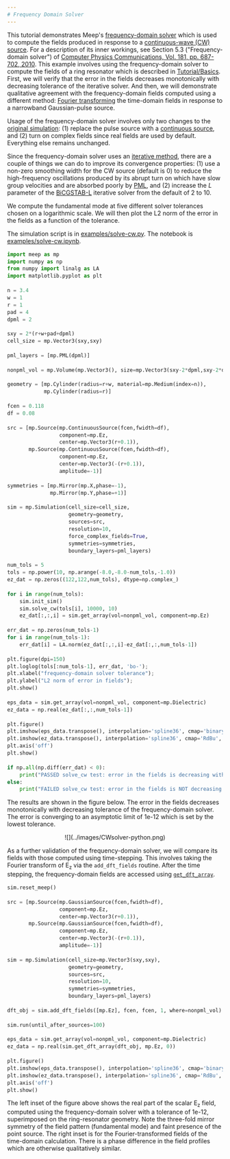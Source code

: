 ```yaml
---
# Frequency Domain Solver
---
```


This tutorial demonstrates Meep's [frequency-domain solver](../Python_User_Interface.md#frequency-domain-solver) which is used to compute the fields produced in response to a [continuous-wave (CW) source](https://en.wikipedia.org/wiki/Continuous_wave). For a description of its inner workings, see Section 5.3 ("Frequency-domain solver") of [Computer Physics Communications, Vol. 181, pp. 687-702, 2010](http://ab-initio.mit.edu/~oskooi/papers/Oskooi10.pdf). This example involves using the frequency-domain solver to compute the fields of a ring resonator which is described in [Tutorial/Basics](Basics.md#modes-of-a-ring-resonator). First, we will verify that the error in the fields decreases monotonically with decreasing tolerance of the iterative solver. And then, we will demonstrate qualitative agreement with the frequency-domain fields computed using a different method: [Fourier transforming](https://en.wikipedia.org/wiki/Discrete_Fourier_transform) the time-domain fields in response to a narrowband Gaussian-pulse source.

Usage of the frequency-domain solver involves only two changes to the [original simulation](https://github.com/NanoComp/meep/blob/master/python/examples/ring.py): (1) replace the pulse source with a [continuous source](../Python_User_Interface.md#continuoussource), and (2) turn on complex fields since real fields are used by default. Everything else remains unchanged.

Since the frequency-domain solver uses an [iterative method](https://en.wikipedia.org/wiki/Iterative_method), there are a couple of things we can do to improve its convergence properties: (1) use a non-zero smoothing width for the CW source (default is 0) to reduce the high-frequency oscillations produced by its abrupt turn on which have slow group velocities and are absorbed poorly by [PML](../Perfectly_Matched_Layer.md), and (2) increase the $L$ parameter of the [BiCGSTAB-L](https://en.wikipedia.org/wiki/Biconjugate_gradient_stabilized_method) iterative solver from the default of 2 to 10.

We compute the fundamental mode at five different solver tolerances chosen on a logarithmic scale. We will then plot the L2 norm of the error in the fields as a function of the tolerance.

The simulation script is in [examples/solve-cw.py](https://github.com/NanoComp/meep/blob/master/python/examples/solve-cw.py). The notebook is [examples/solve-cw.ipynb](https://nbviewer.jupyter.org/github/NanoComp/meep/blob/master/python/examples/solve-cw.ipynb).

```py
import meep as mp
import numpy as np
from numpy import linalg as LA
import matplotlib.pyplot as plt

n = 3.4
w = 1
r = 1
pad = 4
dpml = 2

sxy = 2*(r+w+pad+dpml)
cell_size = mp.Vector3(sxy,sxy)

pml_layers = [mp.PML(dpml)]

nonpml_vol = mp.Volume(mp.Vector3(), size=mp.Vector3(sxy-2*dpml,sxy-2*dpml))

geometry = [mp.Cylinder(radius=r+w, material=mp.Medium(index=n)),
            mp.Cylinder(radius=r)]

fcen = 0.118
df = 0.08

src = [mp.Source(mp.ContinuousSource(fcen,fwidth=df),
                 component=mp.Ez,
                 center=mp.Vector3(r+0.1)),
       mp.Source(mp.ContinuousSource(fcen,fwidth=df),
                 component=mp.Ez,
                 center=mp.Vector3(-(r+0.1)),
                 amplitude=-1)]

symmetries = [mp.Mirror(mp.X,phase=-1),
              mp.Mirror(mp.Y,phase=+1)]

sim = mp.Simulation(cell_size=cell_size,
                    geometry=geometry,
                    sources=src,
                    resolution=10,
                    force_complex_fields=True,
                    symmetries=symmetries,
                    boundary_layers=pml_layers)

num_tols = 5
tols = np.power(10, np.arange(-8.0,-8.0-num_tols,-1.0))
ez_dat = np.zeros((122,122,num_tols), dtype=np.complex_)

for i in range(num_tols):
    sim.init_sim()
    sim.solve_cw(tols[i], 10000, 10)
    ez_dat[:,:,i] = sim.get_array(vol=nonpml_vol, component=mp.Ez)

err_dat = np.zeros(num_tols-1)
for i in range(num_tols-1):
    err_dat[i] = LA.norm(ez_dat[:,:,i]-ez_dat[:,:,num_tols-1])

plt.figure(dpi=150)
plt.loglog(tols[:num_tols-1], err_dat, 'bo-');
plt.xlabel("frequency-domain solver tolerance");
plt.ylabel("L2 norm of error in fields");
plt.show()

eps_data = sim.get_array(vol=nonpml_vol, component=mp.Dielectric)
ez_data = np.real(ez_dat[:,:,num_tols-1])

plt.figure()
plt.imshow(eps_data.transpose(), interpolation='spline36', cmap='binary')
plt.imshow(ez_data.transpose(), interpolation='spline36', cmap='RdBu', alpha=0.9)
plt.axis('off')
plt.show()

if np.all(np.diff(err_dat) < 0):
    print("PASSED solve_cw test: error in the fields is decreasing with increasing resolution")
else:
    print("FAILED solve_cw test: error in the fields is NOT decreasing with increasing resolution")
```

The results are shown in the figure below. The error in the fields decreases monotonically with decreasing tolerance of the frequency-domain solver. The error is converging to an asymptotic limit of 1e-12 which is set by the lowest tolerance.

<center>
![](../images/CWsolver-python.png)
</center>

As a further validation of the frequency-domain solver, we will compare its fields with those computed using time-stepping. This involves taking the Fourier transform of E<sub>z</sub> via the `add_dft_fields` routine. After the time stepping, the frequency-domain fields are accessed using [`get_dft_array`](../Python_User_Interface.md#array-slices).

```py
sim.reset_meep()

src = [mp.Source(mp.GaussianSource(fcen,fwidth=df),
                 component=mp.Ez,
                 center=mp.Vector3(r+0.1)),
       mp.Source(mp.GaussianSource(fcen,fwidth=df),
                 component=mp.Ez,
                 center=mp.Vector3(-(r+0.1)),
                 amplitude=-1)]

sim = mp.Simulation(cell_size=mp.Vector3(sxy,sxy),
                    geometry=geometry,
                    sources=src,
                    resolution=10,
                    symmetries=symmetries,
                    boundary_layers=pml_layers)

dft_obj = sim.add_dft_fields([mp.Ez], fcen, fcen, 1, where=nonpml_vol)

sim.run(until_after_sources=100)

eps_data = sim.get_array(vol=nonpml_vol, component=mp.Dielectric)
ez_data = np.real(sim.get_dft_array(dft_obj, mp.Ez, 0))

plt.figure()
plt.imshow(eps_data.transpose(), interpolation='spline36', cmap='binary')
plt.imshow(ez_data.transpose(), interpolation='spline36', cmap='RdBu', alpha=0.9)
plt.axis('off')
plt.show()
```

The left inset of the figure above shows the real part of the scalar E<sub>z</sub> field, computed using the frequency-domain solver with a tolerance of 1e-12, superimposed on the ring-resonator geometry. Note the three-fold mirror symmetry of the field pattern (fundamental mode) and faint presence of the point source. The right inset is for the Fourier-transformed fields of the time-domain calculation. There is a phase difference in the field profiles which are otherwise qualitatively similar.
